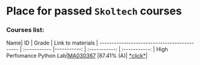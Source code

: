 # Place for passed **``Skoltech``** courses

### Courses list:
 Name| ID | Grade | Link to materials |
-------------------------------------------- |
:----------- |-----------: | :-----------: | :-----------: |
High Perfomance Python Lab|[MA030367](http://files.skoltech.ru/data/edu/syllabuses/2021/MA030367.pdf?v=isslh1)		|87.41% (A)| [\*click\*](HPPython/)| 

